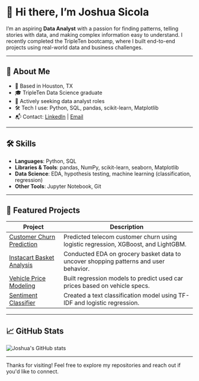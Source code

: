 # 👋 Hi there, I’m Joshua Sicola

I’m an aspiring **Data Analyst** with a passion for finding patterns, telling stories with data, and making complex information easy to understand. I recently completed the TripleTen bootcamp, where I built end-to-end projects using real-world data and business challenges.

---

## 🧠 About Me
- 📍 Based in Houston, TX
- 🎓 TripleTen Data Science graduate
- 💼 Actively seeking data analyst roles
- 🛠️ Tech I use: Python, SQL, pandas, scikit-learn, Matplotlib
- 📬 Contact: [LinkedIn](https://www.linkedin.com/in/joshuasicola) | [Email](j.sicola@icloud.com)

---

## 🛠 Skills
- **Languages**: Python, SQL
- **Libraries & Tools**: pandas, NumPy, scikit-learn, seaborn, Matplotlib
- **Data Science**: EDA, hypothesis testing, machine learning (classification, regression)
- **Other Tools**: Jupyter Notebook, Git

---

## 📁 Featured Projects

| Project | Description |
|--------|-------------|
| [Customer Churn Prediction](https://github.com/jaysic470/customer-churn) | Predicted telecom customer churn using logistic regression, XGBoost, and LightGBM. |
| [Instacart Basket Analysis](https://github.com/jaysic470/instacart-eda) | Conducted EDA on grocery basket data to uncover shopping patterns and user behavior. |
| [Vehicle Price Modeling](https://github.com/jaysic470/car-price-regression) | Built regression models to predict used car prices based on vehicle specs. |
| [Sentiment Classifier](https://github.com/jaysic470/sentiment-analysis) | Created a text classification model using TF-IDF and logistic regression. |

---

## 📈 GitHub Stats

![Joshua's GitHub stats](https://github-readme-stats.vercel.app/api?username=jaysic470&show_icons=true&theme=default)

---

Thanks for visiting! Feel free to explore my repositories and reach out if you'd like to connect.

